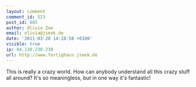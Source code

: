 ```yaml
---
layout: comment
comment_id: 523
post_id: 665
author: Olivia Zoe
email: olivia@jseek.de
date: '2011-03-20 14:18:58 +0100'
visible: true
ip: 84.130.230.238
url: http://www.fertighaus.jseek.de
---
```

This is really a crazy world. How can anybody understand all this crazy stuff all around? It's so meaningless, but in one way it's fantastic!
